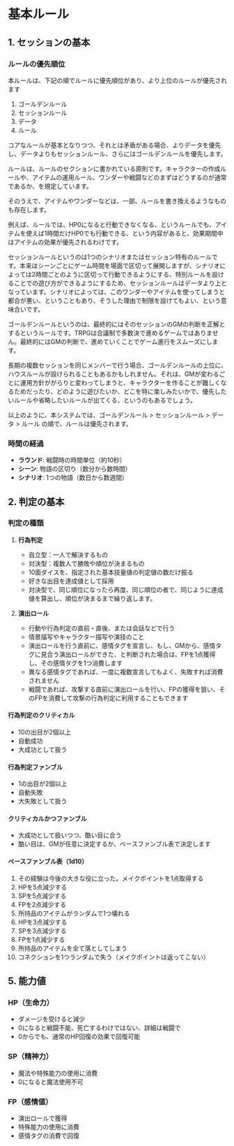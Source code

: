 # 基本ルール

## 1. セッションの基本

### ルールの優先順位

本ルールは、下記の順でルールに優先順位があり、より上位のルールが優先されます

1. ゴールデンルール
2. セッションルール
3. データ
4. ルール

コアなルールが基本となりつつ、それとは矛盾がある場合、よりデータを優先し、データよりもセッションルール、さらにはゴールデンルールを優先します。

ルールは、ルールのセクションに書かれている原則です。キャラクターの作成ルールや、アイテムの運用ルール、ワンダーや戦闘などのまずはどうするのが通常であるか、を規定しています。

そのうえで、アイテムやワンダーなどは、一部、ルールを書き換えるようなものも存在します。

例えば、ルールでは、HP0になると行動できなくなる、というルールでも、アイテムを使えば1時間だけHP0でも行動できる、という内容があると、効果期間中はアイテムの効果が優先されるわけです。

セッションルールというのは1つのシナリオまたはセッション特有のルールです。本来はシーンごとにゲーム時間を場面で区切って展開しますが、シナリオによっては2時間ごとのように区切って行動できるようにする、特別ルールを設けることでの遊び方ができるようにするため、セッションルールはデータより上となっています。シナリオによっては、このワンダーやアイテムを使ってしまうと都合が悪い、ということもあり、そうした理由で制限を設けてもよい、という意味合いです。

ゴールデンルールというのは、最終的にはそのセッションのGMの判断を正解とするというルールです。TRPGは合議制で多数決で進めるゲームではありません。最終的にはGMの判断で、進めていくことでゲーム進行をスムーズにします。

長期の複数セッションを同じメンバーで行う場合、ゴールデンルールの上位に、ハウスルールが設けられることもあるかもしれません。それは、GMが変わるごとに運用方針ががらりと変わってしまうと、キャラクターを作ることが難しくなるためだったり、どのように遊びたいか、どこを特に楽しみたいかで、優先したいルールや省略したいルールが出てくる、というのもあるでしょう。

以上のように、本システムでは、ゴールデンルール > セッションルール > データ > ルール の順で、ルールは優先されます。


### 時間の経過
- **ラウンド**: 戦闘時の時間単位（約10秒）
- **シーン**: 物語の区切り（数分から数時間）
- **シナリオ**: 1つの物語（数日から数週間）

## 2. 判定の基本
### 判定の種類
1. **行為判定**
   - 自立型：一人で解決するもの
   - 対決型：複数人で勝敗や順位が決まるもの
   - 10面ダイスを、指定された基本技量値の判定値の数だけ振る
   - 好きな出目を達成値として採用
   - 対決型で、同じ順位になったら再度、同じ順位の者で、同じように達成値を算出し、順位が決まるまで繰り返します。

2. **演出ロール**
   - 行動や行為判定の直前・直後、または会話などで行う
   - 情景描写やキャラクター描写や演技のこと
   - 演出ロールを行う直前に、感情タグを宣言し、もし、GMから、感情タグに見合う演出ロールができた、と判断された場合は、FPを1点獲得し、その感情タグを1つ消費します
   - 異なる感情タグであれば、一度に複数宣言してもよく、失敗すれば消費されません
   - 戦闘であれば、攻撃する直前に演出ロールを行い、FPの獲得を狙い、そのFPを消費して攻撃の行為判定に利用することもできます

#### 行為判定のクリティカル
- 10の出目が2個以上
- 自動成功
- 大成功として扱う

#### 行為判定ファンブル
- 1の出目が2個以上
- 自動失敗
- 大失敗として扱う

#### クリティカルかつファンブル
- 大成功として扱いつつ、酷い目に合う
- 酷い目は、GMが任意に決定するか、ベースファンブル表で決定します

#### ベースファンブル表（1d10）
1. その経験は今後の大きな役に立った。メイクポイントを1点取得する
2. HPを5点減少する
3. SPを5点減少する
4. FPを2点減少する
5. 所持品のアイテムがランダムで1つ壊れる
6. HPを3点減少する
7. SPを3点減少する
8. FPを1点減少する
9. 所持品のアイテムを全て落としてしまう
10. コネクションを1つランダムで失う（メイクポイントは返ってこない）

## 5. 能力値
### HP（生命力）
- ダメージを受けると減少
- 0になると戦闘不能、死亡するわけではない、詳細は戦闘で
- 0からでも、通常のHP回復の効果で回復可能

### SP（精神力）
- 魔法や特殊能力の使用に消費
- 0になると魔法使用不可

### FP（感情値）
- 演出ロールで獲得
- 特殊能力の使用に消費
- 感情タグの消費で回復
